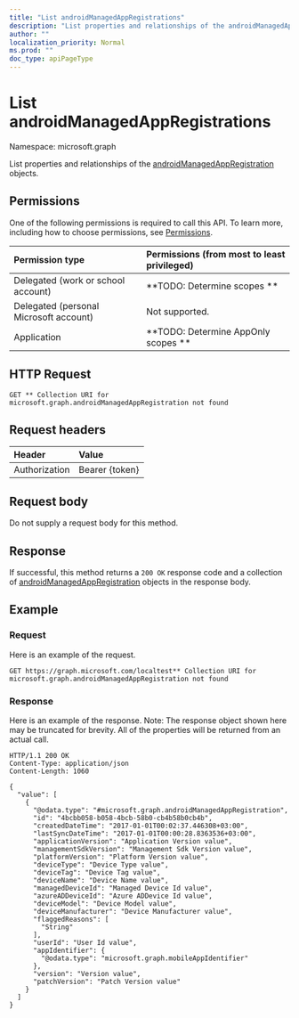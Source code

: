 ```yaml
---
title: "List androidManagedAppRegistrations"
description: "List properties and relationships of the androidManagedAppRegistration objects."
author: ""
localization_priority: Normal
ms.prod: ""
doc_type: apiPageType
---
```


# List androidManagedAppRegistrations

Namespace: microsoft.graph

List properties and relationships of the [androidManagedAppRegistration](../resources/androidmanagedappregistration.md) objects.

## Permissions
One of the following permissions is required to call this API. To learn more, including how to choose permissions, see [Permissions](/concepts/permissions-reference.md).

|Permission type|Permissions (from most to least privileged)|
|:---|:---|
|Delegated (work or school account)|**TODO: Determine scopes **|
|Delegated (personal Microsoft account)|Not supported.|
|Application|**TODO: Determine AppOnly scopes **|

## HTTP Request
<!-- {
  "blockType": "ignored"
}
-->
``` http
GET ** Collection URI for microsoft.graph.androidManagedAppRegistration not found
```

## Request headers
|Header|Value|
|:---|:---|
|Authorization|Bearer {token}|

## Request body
Do not supply a request body for this method.

## Response
If successful, this method returns a `200 OK` response code and a collection of [androidManagedAppRegistration](../resources/androidmanagedappregistration.md) objects in the response body.

## Example

### Request
Here is an example of the request.
<!-- {
  "blockType": "request",
  "name": "get_androidmanagedappregistration"
}
-->
``` http
GET https://graph.microsoft.com/localtest** Collection URI for microsoft.graph.androidManagedAppRegistration not found
```

### Response
Here is an example of the response. Note: The response object shown here may be truncated for brevity. All of the properties will be returned from an actual call.
<!-- {
  "blockType": "response",
  "truncated": true,
  "@odata.type": "collection(microsoft.graph.androidmanagedappregistration)"
}
-->
``` http
HTTP/1.1 200 OK
Content-Type: application/json
Content-Length: 1060

{
  "value": [
    {
      "@odata.type": "#microsoft.graph.androidManagedAppRegistration",
      "id": "4bcbb058-b058-4bcb-58b0-cb4b58b0cb4b",
      "createdDateTime": "2017-01-01T00:02:37.446308+03:00",
      "lastSyncDateTime": "2017-01-01T00:00:28.8363536+03:00",
      "applicationVersion": "Application Version value",
      "managementSdkVersion": "Management Sdk Version value",
      "platformVersion": "Platform Version value",
      "deviceType": "Device Type value",
      "deviceTag": "Device Tag value",
      "deviceName": "Device Name value",
      "managedDeviceId": "Managed Device Id value",
      "azureADDeviceId": "Azure ADDevice Id value",
      "deviceModel": "Device Model value",
      "deviceManufacturer": "Device Manufacturer value",
      "flaggedReasons": [
        "String"
      ],
      "userId": "User Id value",
      "appIdentifier": {
        "@odata.type": "microsoft.graph.mobileAppIdentifier"
      },
      "version": "Version value",
      "patchVersion": "Patch Version value"
    }
  ]
}
```

